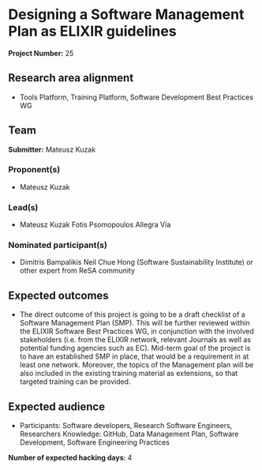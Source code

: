 # Designing a Software Management Plan as ELIXIR guidelines

**Project Number:** 25

## Research area alignment

- Tools Platform, Training Platform, Software Development Best Practices WG

## Team

**Submitter:** Mateusz Kuzak

### Proponent(s)

- Mateusz Kuzak

### Lead(s)

- Mateusz Kuzak
 Fotis Psomopoulos
 Allegra Via

### Nominated participant(s)

- Dimitris Bampalikis
 Neil Chue Hong (Software Sustainability Institute) or other expert from ReSA community

## Expected outcomes

- The direct outcome of this project is going to be a draft checklist of a Software Management Plan (SMP). This will be further reviewed within the ELIXIR Software Best Practices WG, in conjunction with the involved stakeholders (i.e. from the ELIXIR network, relevant Journals as well as potential funding agencies such as EC). Mid-term goal of the project is to have an established SMP in place, that would be a requirement in at least one network. Moreover, the topics of the Management plan will be also included in the existing training material as extensions, so that targeted training can be provided.

## Expected audience

- Participants: Software developers, Research Software Engineers, Researchers
 Knowledge: GitHub, Data Management Plan, Software Development, Software Engineering Practices

**Number of expected hacking days**: 4

